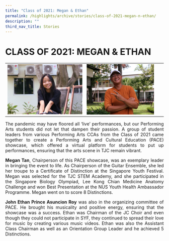 ```yaml
---
title: "Class of 2021: Megan & Ethan"
permalink: /highlights/archive/stories/class-of-2021-megan-n-ethan/
description: ""
third_nav_title: Stories
---
```

# CLASS OF 2021: MEGAN & ETHAN

|   |   |
|---|---|
|  ![](/images/Archive/Stories/Megan.jpeg) | <img src="/images/Archive/Stories/Ethan.jpeg" style="width:90%">  |

<p style="text-align: justify;">The pandemic may have floored all ‘live’ performances, but our Performing Arts students did not let that dampen their passion. A group of student leaders from various Performing Arts CCAs from the Class of 2021 came together to create a Performing Arts and Cultural Education (PACE) showcase, which offered a virtual platform for students to put up performances, ensuring that the arts scene in TJC remain vibrant.</p>

<p style="text-align: justify;"><b>Megan Tan</b>, Chairperson of this PACE showcase, was an exemplary leader in bringing the event to life. As Chairperson of the Guitar Ensemble, she led her troupe to a Certificate of Distinction at the Singapore Youth Festival. Megan was selected for the TJC STEM Academy, and she participated in the Singapore Biology Olympiad, Lee Kong Chian Medicine Anatomy Challenge and won Best Presentation at the NUS Youth Health Ambassador Programme. Megan went on to score 8 Distinctions.</p>

  

<p style="text-align: justify;"><b>John Ethan Prince Asuncion Roy</b> was also in the organizing committee of PACE. He brought his musicality and positive energy, ensuring that the showcase was a success. Ethan was Chairman of the JC Choir and even though they could not participate in SYF, they continued to spread their love for music by creating various music videos. Ethan was also the Assistant Class Chairman as well as an Orientation Group Leader and he achieved 5 Distinctions.</p>